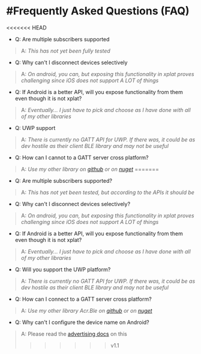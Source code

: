 # #Frequently Asked Questions (FAQ)

<<<<<<< HEAD
* Q: Are multiple subscribers supported 
> A: _This has not yet been fully tested_

* Q: Why can't I disconnect devices selectively
>  A: _On android, you can, but exposing this functionality in xplat proves challenging since iOS does not support A LOT of things_
  
* Q: If Android is a better API, will you expose functionality from them even though it is not xplat?
>  A: _Eventually... I just have to pick and choose as I have done with all of my other libraries_

* Q: UWP support
> A: _There is currently no GATT API for UWP.  If there was, it could be as dev hostile as their client BLE library and may not be useful_
  
* Q: How can I cannot to a GATT server cross platform?
> A: _Use my other library on [github](https://github.com/aritchie/bluetoothle) or on [nuget](https://www.nuget.org/packages/Acr.Ble/)_
=======
* Q: Are multiple subscribers supported?
> A: _This has not yet been tested, but according to the APIs it should be_

* Q: Why can't I disconnect devices selectively?
> A: _On android, you can, but exposing this functionality in xplat proves challenging since iOS does not support A LOT of things_
  
* Q: If Android is a better API, will you expose functionality from them even though it is not xplat?
> A: _Eventually... I just have to pick and choose as I have done with all of my other libraries_

* Q: Will you support the UWP platform?
> A: _There is currently no GATT API for UWP.  If there was, it could be as dev hostile as their client BLE library and may not be useful_
  
* Q: How can I connect to a GATT server cross platform?
> A: _Use my other library Acr.Ble on [github](https://github.com/aritchie/bluetoothle) or on [nuget](https://www.nuget.org/packages/Acr.Ble/)_

* Q: Why can't I configure the device name on Android?
> A: Please read the [advertising docs](docs/advertising.md) on this
>>>>>>> v1.1
